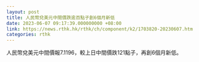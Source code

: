 ```yaml
---
layout: post
title: 人民幣兌美元中間價跌逾百點子創6個月新低
date: 2023-06-07 09:17:39.000000000 +08:00
link: https://news.rthk.hk/rthk/ch/component/k2/1703820-20230607.htm
categories: rthk
---
```


人民幣兌美元中間價報7.1196，較上日中間價跌121點子，再創6個月新低。
